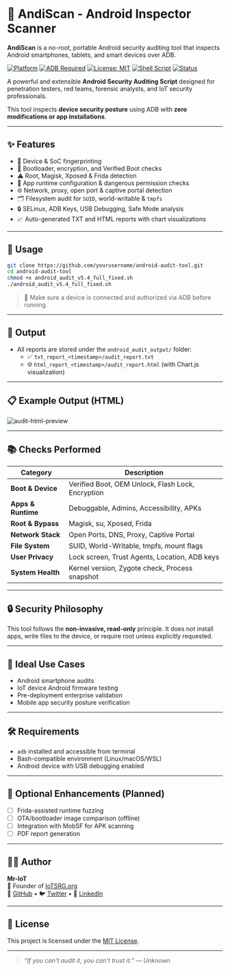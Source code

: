 # 🤖 AndiScan - Android Inspector Scanner

**AndiScan** is a no-root, portable Android security auditing tool that inspects Android smartphones, tablets, and smart devices over ADB.

[![Platform](https://img.shields.io/badge/platform-Android-blue)](https://developer.android.com/)
[![ADB Required](https://img.shields.io/badge/ADB-Required-green)](https://developer.android.com/studio/command-line/adb)
[![License: MIT](https://img.shields.io/badge/license-MIT-blue.svg)](LICENSE)
[![Shell Script](https://img.shields.io/badge/language-Bash-lightgrey)](https://www.gnu.org/software/bash/)
[![Status](https://img.shields.io/badge/status-Production--Ready-brightgreen)]()

A powerful and extensible **Android Security Auditing Script** designed for penetration testers, red teams, forensic analysts, and IoT security professionals.

This tool inspects **device security posture** using ADB with **zero modifications or app installations**.

---

## ✨ Features

- 📱 Device & SoC fingerprinting
- 🔐 Bootloader, encryption, and Verified Boot checks
- ⚠️ Root, Magisk, Xposed & Frida detection
- 🧠 App runtime configuration & dangerous permission checks
- 🌐 Network, proxy, open port & captive portal detection
- 🗂️ Filesystem audit for `SUID`, world-writable & `tmpfs`
- 🔒 SELinux, ADB Keys, USB Debugging, Safe Mode analysis
- 📈 Auto-generated TXT and HTML reports with chart visualizations

---

## 🚀 Usage

```bash
git clone https://github.com/yourusername/android-audit-tool.git
cd android-audit-tool
chmod +x android_audit_v5.4_full_fixed.sh
./android_audit_v5.4_full_fixed.sh
```

> 🔌 Make sure a device is connected and authorized via ADB before running.

---

## 📂 Output

- All reports are stored under the `android_audit_output/` folder:
  - ✅ `txt_report_<timestamp>/audit_report.txt`
  - 🌐 `html_report_<timestamp>/audit_report.html` (with Chart.js visualization)

---

## 📋 Example Output (HTML)

![audit-html-preview](https://i.imgur.com/XvW7qJd.png)

---

## 📚 Checks Performed

| Category         | Description                                      |
|------------------|--------------------------------------------------|
| **Boot & Device**| Verified Boot, OEM Unlock, Flash Lock, Encryption |
| **Apps & Runtime**| Debuggable, Admins, Accessibility, APKs         |
| **Root & Bypass**| Magisk, su, Xposed, Frida                        |
| **Network Stack**| Open Ports, DNS, Proxy, Captive Portal           |
| **File System**  | SUID, World-Writable, tmpfs, mount flags         |
| **User Privacy** | Lock screen, Trust Agents, Location, ADB keys    |
| **System Health**| Kernel version, Zygote check, Process snapshot   |

---

## 🔒 Security Philosophy

This tool follows the **non-invasive, read-only** principle. It does not install apps, write files to the device, or require root unless explicitly requested.

---

## 🧠 Ideal Use Cases

- Android smartphone audits
- IoT device Android firmware testing
- Pre-deployment enterprise validation
- Mobile app security posture verification

---

## 🛠 Requirements

- `adb` installed and accessible from terminal
- Bash-compatible environment (Linux/macOS/WSL)
- Android device with USB debugging enabled

---

## 🧩 Optional Enhancements (Planned)

- [ ] Frida-assisted runtime fuzzing
- [ ] OTA/bootloader image comparison (offline)
- [ ] Integration with MobSF for APK scanning
- [ ] PDF report generation

---

## 👨‍💻 Author

**Mr-IoT**  
🔬 Founder of [IoTSRG.org](https://iotsrg.org)  
🐙 [GitHub](https://github.com/iotsrg) • 🐦 [Twitter](https://twitter.com/) • 💼 [LinkedIn](https://www.linkedin.com/)

---

## 📄 License

This project is licensed under the [MIT License](LICENSE).

---

> _“If you can't audit it, you can't trust it.” — Unknown_
